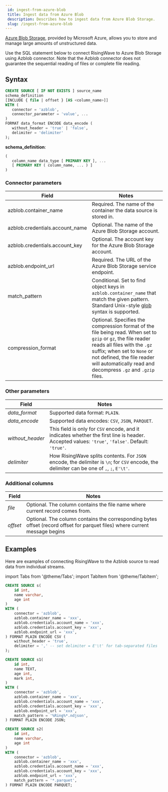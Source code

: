 ```yaml
---
 id: ingest-from-azure-blob
 title: Ingest data from Azure Blob
 description: Describes how to ingest data from Azure Blob Storage.
 slug: /ingest-from-azure-blob
---
```

<head>
  <link rel="canonical" href="https://docs.risingwave.com/docs/current/ingest-from-azure-blob/" />
</head>

[Azure Blob Storage](https://learn.microsoft.com/en-us/azure/storage/blobs/), provided by Microsoft Azure, allows you to store and manage large amounts of unstructured data.

Use the SQL statement below to connect RisingWave to Azure Blob Storage using Azblob connector. Note that the Azblob connector does not guarantee the sequential reading of files or complete file reading.

## Syntax

```sql
CREATE SOURCE [ IF NOT EXISTS ] source_name 
schema_definition
[INCLUDE { file | offset } [AS <column_name>]]
WITH (
   connector = 'azblob',
   connector_parameter = 'value', ...
)
FORMAT data_format ENCODE data_encode (
   without_header = 'true' | 'false',
   delimiter = 'delimiter'
); 
```

**schema_definition**:

```sql
(
   column_name data_type [ PRIMARY KEY ], ...
   [ PRIMARY KEY ( column_name, ... ) ]
)
```

### Connector parameters

|Field|Notes|
|---|---|
|azblob.container_name |Required. The name of the container the data source is stored in. |
|azblob.credentials.account_name|Optional. The name of the Azure Blob Storage account. |
|azblob.credentials.account_key|Optional. The account key for the Azure Blob Storage account.|
|azblob.endpoint_url|Required. The URL of the Azure Blob Storage service endpoint.|
|match_pattern|Conditional. Set to find object keys in `azblob.container_name` that match the given pattern. Standard Unix-style [glob](https://en.wikipedia.org/wiki/Glob_(programming)) syntax is supported.|
|compression_format|Optional. Specifies the compression format of the file being read. When set to `gzip` or `gz`, the file reader reads all files with the `.gz` suffix; when set to `None` or not defined, the file reader will automatically read and decompress `.gz` and `.gzip` files.|

### Other parameters

|Field|Notes|
|---|---|
|*data_format*| Supported data format: `PLAIN`. |
|*data_encode*| Supported data encodes: `CSV`, `JSON`, `PARQUET`. |
|*without_header*| This field is only for `CSV` encode, and it indicates whether the first line is header. Accepted values: `'true'`, `'false'`. Default: `'true'`.|
|*delimiter*| How RisingWave splits contents. For `JSON` encode, the delimiter is `\n`; for `CSV` encode, the delimiter can be one of `,`, `;`, `E'\t'`. |

### Additional columns

|Field|Notes|
|---|---|
|*file*| Optional. The column contains the file name where current record comes from. |
|*offset*| Optional. The column contains the corresponding bytes offset (record offset for parquet files) where current message begins|

## Examples

Here are examples of connecting RisingWave to the Azblob source to read data from individual streams.

import Tabs from '@theme/Tabs';
import TabItem from '@theme/TabItem';

<Tabs>

<TabItem value="csv" label="CSV" default>

```sql
CREATE SOURCE s(
    id int,
    name varchar,
    age int
) 
WITH (
    connector = 'azblob',
    azblob.container_name = 'xxx',
    azblob.credentials.account_name = 'xxx',
    azblob.credentials.account_key = 'xxx',
    azblob.endpoint_url = 'xxx',
) FORMAT PLAIN ENCODE CSV (
    without_header = 'true',
    delimiter = ',' -- set delimiter = E'\t' for tab-separated files
); 
```

</TabItem>

<TabItem value="json" label="JSON" default>

```sql
CREATE SOURCE s1( 
    id int,
    name TEXT,
    age int,
    mark int,
)
WITH (
    connector = 'azblob',
    azblob.container_name = 'xxx',
    azblob.credentials.account_name = 'xxx',
    azblob.credentials.account_key = 'xxx',
    azblob.endpoint_url = 'xxx',
    match_pattern = '%Ring%*.ndjson',
) FORMAT PLAIN ENCODE JSON;
```

</TabItem>

<TabItem value="parquet" label="PARQUET" default>

```sql
CREATE SOURCE s2(
    id int,
    name varchar,
    age int
) 
WITH (
    connector = 'azblob',
    azblob.container_name = 'xxx',
    azblob.credentials.account_name = 'xxx',
    azblob.credentials.account_key = 'xxx',
    azblob.endpoint_url = 'xxx',
    match_pattern = '*.parquet',
) FORMAT PLAIN ENCODE PARQUET;
```

</TabItem>
</Tabs>